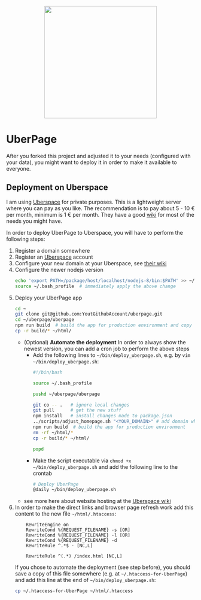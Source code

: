 <p align="center">
  <img src="https://raw.githubusercontent.com/StegSchreck/uberpage/master/uberpage/public/img/UberPage.png" width="300px">
</p>

# UberPage
After you forked this project and adjusted it to your needs (configured with your data), you might want to deploy it in order to make it available to everyone.

## Deployment on Uberspace
I am using [Uberspace](https://uberspace.de/) for private purposes. This is a lightweight server where you can pay as you like. The recommendation is to pay about 5 - 10 € per month, minimum is 1 € per month. They have a good [wiki](https://manual.uberspace.de/) for most of the needs you might have.

In order to deploy UberPage to Uberspace, you will have to perform the following steps:
1.  Register a domain somewhere
2.  Register an [Uberspace](https://uberspace.de/) account
3.  Configure your new domain at your Uberspace, see [their wiki](https://manual.uberspace.de/web-domains.html)
4.  Configure the newer nodejs version
    ```sh
    echo 'export PATH=/package/host/localhost/nodejs-8/bin:$PATH' >> ~/.bash_profile  # use the newer nodejs version, as this is not the default
    source ~/.bash_profile  # immediately apply the above change
    ```
5.  Deploy your UberPage app
    ```sh
    cd ~
    git clone git@github.com:YoutGithubAccount/uberpage.git
    cd ~/uberpage/uberpage
    npm run build  # build the app for production environment and copy the result to the web root directory
    cp -r build/* ~/html/
    ```
    * (Optional) **Automate the deployment**
      In order to always show the newest version, you can add a cron job to perform the above steps
      * Add the following lines to `~/bin/deploy_uberpage.sh`, e.g. by `vim ~/bin/deploy_uberpage.sh`:
        ```sh
        #!/bin/bash
        
        source ~/.bash_profile
  
        pushd ~/uberpage/uberpage
        
        git co -- .   # ignore local changes
        git pull      # get the new stuff
        npm install   # install changes made to package.json
        ../scripts/adjust_homepage.sh "<YOUR_DOMAIN>" # add domain where this is deployed, e.g. https://example.com
        npm run build  # build the app for production environment
        rm -rf ~/html/*
        cp -r build/* ~/html/
        
        popd
        ```
      * Make the script executable via `chmod +x ~/bin/deploy_uberpage.sh` and add the following line to the crontab
        ```sh
        # Deploy UberPage
        @daily ~/bin/deploy_uberpage.sh
        ``` 
    * see more here about website hosting at the [Uberspace wiki](https://manual.uberspace.de/web-documentroot.html)
6.  In order to make the direct links and browser page refresh work add this content to the new file `~/html/.htaccess`:
    ```
        RewriteEngine on
        RewriteCond %{REQUEST_FILENAME} -s [OR]
        RewriteCond %{REQUEST_FILENAME} -l [OR]
        RewriteCond %{REQUEST_FILENAME} -d
        RewriteRule ^.*$ - [NC,L]
    
        RewriteRule ^(.*) /index.html [NC,L]
    ```
    If you chose to automate the deployment (see step before), you should save a copy of this file somewhere (e.g. at `~/.htaccess-for-UberPage`) and add this line at the end of `~/bin/deploy_uberpage.sh`:
    ```sh
    cp ~/.htaccess-for-UberPage ~/html/.htaccess
    ```

